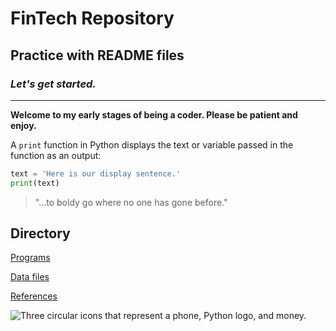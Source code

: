 


# FinTech Repository
## Practice with README files
### *Let's get started.*
---
**Welcome to my early stages of being a coder. Please be patient and enjoy.**

A `print` function in Python displays the text or variable passed in the function as an output:

```Python
text = 'Here is our display sentence.'
print(text)
```

> "...to boldy go where no one has gone before."

## Directory

[Programs](code)

[Data files](data)

[References](references)

![Three circular icons that represent a phone, Python logo, and money.](https://images.app.goo.gl/WUCaw5aongjLAcz48)